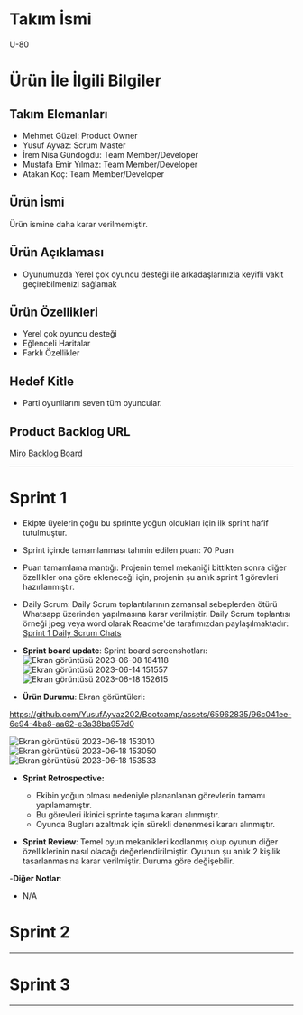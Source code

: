 



# **Takım İsmi**
U-80

# Ürün İle İlgili Bilgiler

## Takım Elemanları

- Mehmet Güzel: Product Owner
- Yusuf Ayvaz: Scrum Master
- İrem Nisa Gündoğdu: Team Member/Developer
- Mustafa Emir Yılmaz: Team Member/Developer
- Atakan Koç: Team Member/Developer

## Ürün İsmi

Ürün ismine daha karar verilmemiştir.

## Ürün Açıklaması
- Oyunumuzda Yerel çok oyuncu desteği ile arkadaşlarınızla keyifli vakit geçirebilmenizi sağlamak

## Ürün Özellikleri

- Yerel çok oyuncu desteği
- Eğlenceli Haritalar
- Farklı Özellikler

## Hedef Kitle

- Parti oyunllarını seven tüm oyuncular.

## Product Backlog URL

[Miro Backlog Board](https://miro.com/app/board/uXjVMB7LJjE=/?share_link_id=660773350648)

---

# Sprint 1
- Ekipte üyelerin çoğu bu sprintte yoğun oldukları için ilk sprint hafif tutulmuştur.
- Sprint içinde tamamlanması tahmin edilen puan: 70 Puan
- Puan tamamlama mantığı: Projenin temel mekaniği bittikten sonra diğer özellikler ona göre ekleneceği için, projenin şu anlık sprint 1 görevleri hazırlanmıştır.
- Daily Scrum: Daily Scrum toplantılarının zamansal sebeplerden ötürü Whatsapp üzerinden yapılmasına karar verilmiştir. Daily Scrum toplantısı örneği jpeg veya word olarak Readme'de tarafımızdan paylaşılmaktadır:  [Sprint 1 Daily Scrum Chats](https://1drv.ms/w/s!AlVhK8ZJOGEwgmbdjQDSbepUPJk6?e=Hg5BH2)
- 
  **Sprint board update**: Sprint board screenshotları: 
![Ekran görüntüsü 2023-06-08 184118](https://github.com/YusufAyvaz202/Bootcamp/assets/65962835/d7b40cca-f8bb-4897-891f-ec2238da441d)
![Ekran görüntüsü 2023-06-14 151557](https://github.com/YusufAyvaz202/Bootcamp/assets/65962835/7d4fe3aa-7a57-418d-ab10-e6626f21ea2c)
![Ekran görüntüsü 2023-06-18 152615](https://github.com/YusufAyvaz202/Bootcamp/assets/65962835/76635d59-9f84-4eb5-a5ab-37af76c53e35)

- **Ürün Durumu**: Ekran görüntüleri:

https://github.com/YusufAyvaz202/Bootcamp/assets/65962835/96c041ee-6e94-4ba8-aa62-e3a38ba957d0

![Ekran görüntüsü 2023-06-18 153010](https://github.com/YusufAyvaz202/Bootcamp/assets/65962835/f931b2e7-9090-46c6-8d56-74182ff77f2c)
![Ekran görüntüsü 2023-06-18 153050](https://github.com/YusufAyvaz202/Bootcamp/assets/65962835/a8fc0b2a-c5c8-4f5e-9435-d942586fc1be)
![Ekran görüntüsü 2023-06-18 153533](https://github.com/YusufAyvaz202/Bootcamp/assets/65962835/3276803a-23b7-4c8b-ac42-b6976c9c8170)


- **Sprint Retrospective:**
  - Ekibin yoğun olması nedeniyle plananlanan görevlerin tamamı yapılamamıştır.
  - Bu görevleri ikinici sprinte taşıma kararı alınmıştır.
  - Oyunda Bugları azaltmak için sürekli denenmesi kararı alınmıştır.

- **Sprint Review**: 
  Temel oyun mekanikleri kodlanmış olup oyunun diğer özelliklerinin nasıl olacağı değerlendirilmiştir.
  Oyunun şu anlık 2 kişilik tasarlanmasına karar verilmiştir. Duruma göre değişebilir.
   

-**Diğer Notlar**:
- N/A


# Sprint 2


---

# Sprint 3

---
